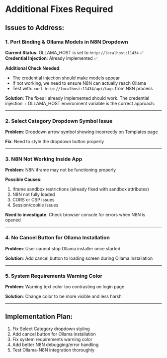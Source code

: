 # Additional Fixes Required

## Issues to Address:

### 1. Port Binding & Ollama Models in N8N Dropdown
**Current Status**: OLLAMA_HOST is set to `http://localhost:11434` ✅
**Credential Injection**: Already implemented ✅

**Additional Check Needed**:
- The credential injection should make models appear
- If not working, we need to ensure N8N can actually reach Ollama
- Test with: `curl http://localhost:11434/api/tags` from N8N process

**Solution**: The fixes I already implemented should work. The credential injection + OLLAMA_HOST environment variable is the correct approach.

---

### 2. Select Category Dropdown Symbol Issue
**Problem**: Dropdown arrow symbol showing incorrectly on Templates page

**Fix**: Need to style the dropdown button properly

---

### 3. N8N Not Working Inside App
**Problem**: N8N iframe may not be functioning properly

**Possible Causes**:
1. Iframe sandbox restrictions (already fixed with sandbox attributes)
2. N8N not fully loaded
3. CORS or CSP issues
4. Session/cookie issues

**Need to investigate**: Check browser console for errors when N8N is opened

---

### 4. No Cancel Button for Ollama Installation
**Problem**: User cannot stop Ollama installer once started

**Solution**: Add cancel button to loading screen during Ollama installation

---

### 5. System Requirements Warning Color
**Problem**: Warning text color too contrasting on login page

**Solution**: Change color to be more visible and less harsh

---

## Implementation Plan:

1. Fix Select Category dropdown styling
2. Add cancel button for Ollama installation
3. Fix system requirements warning color
4. Add better N8N debugging/error handling
5. Test Ollama-N8N integration thoroughly

